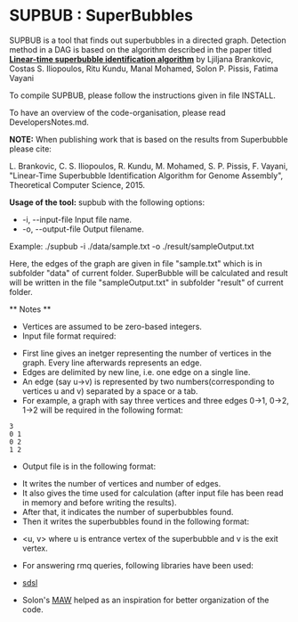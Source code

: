 SUPBUB : SuperBubbles
=====================================

SUPBUB is a tool that finds out superbubbles in a directed graph.
Detection method in a DAG is based on the algorithm described in the paper titled
[**Linear-time superbubble identification algorithm**](http://www.sciencedirect.com/science/article/pii/S0304397515009147)
by Ljiljana Brankovic, Costas S. Iliopoulos, Ritu Kundu, Manal Mohamed, Solon P. Pissis, Fatima Vayani

To compile SUPBUB, please follow the instructions given in file INSTALL.

To have an overview of the code-organisation, please read DevelopersNotes.md.


**NOTE:** 
When publishing work that is based on the results from Superbubble please cite:

L. Brankovic, C. S. Iliopoulos, R. Kundu, M. Mohamed, S. P. Pissis, F. Vayani, "Linear-Time Superbubble Identification Algorithm for Genome Assembly", Theoretical Computer Science, 2015.


**Usage of the tool:** 
supbub <options>
with the following options:
- -i, --input-file	<str>	Input file  name.
- -o, --output-file	<str>	Output filename.

 Example:  ./supbub -i ./data/sample.txt -o ./result/sampleOutput.txt

Here, the edges of the graph are given in file "sample.txt" which is in subfolder "data" of current folder. 
SuperBubble will be calculated and result will be written in the file "sampleOutput.txt" in subfolder "result" of current folder.

** Notes **
- Vertices are assumed to be zero-based integers.
- Input file format required:
 * First line gives an inetger representing the number of vertices in the graph. Every line afterwards represents an edge.
 * Edges are delimited by new line, i.e.  one edge on a single line.
 * An edge (say u->v) is represented by two numbers(corresponding to vertices u and v) separated by a space or a tab.
 * For example, a graph with say three vertices and three edges 0->1, 0->2, 1->2 will be required in the following format:
```
3
0 1
0 2
1 2
```
- Output file is in the following format:
 * It writes the number of vertices and number of edges.
 * It also gives the time used for calculation (after input file has been read in memory and before writing the results).
 * After that, it indicates the number of superbubbles found.
 * Then it writes the superbubbles found in the following format:
  + <u, v> where u is entrance vertex of the superbubble and v is the exit vertex.
 * For answering rmq queries, following libraries have been used:
  + [sdsl](https://github.com/simongog/sdsl-lite)
- Solon's [MAW](https://github.com/solonas13/maw) helped as an inspiration for better organization of the code.
